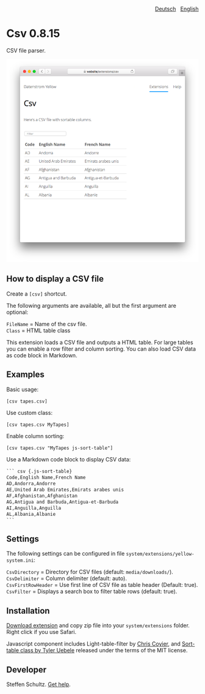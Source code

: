 <p align="right"><a href="README-de.md">Deutsch</a> &nbsp; <a href="README.md">English</a></p>

# Csv 0.8.15

CSV file parser.

<p align="center"><img src="csv-screenshot.png?raw=true" alt="Screenshot"></p>

## How to display a CSV file

Create a `[csv]` shortcut. 

The following arguments are available, all but the first argument are optional:

`FileName` = Name of the csv file.   
`Class` = HTML table class

This extension loads a CSV file and outputs a HTML table. For large tables you can enable a row filter and column sorting. You can also load CSV data as code block in Markdown. 

## Examples

Basic usage:

    [csv tapes.csv]

Use custom class: 

    [csv tapes.csv MyTapes]

Enable column sorting: 

    [csv tapes.csv "MyTapes js-sort-table"]

Use a Markdown code block to display CSV data: 

    ``` csv {.js-sort-table}
    Code,English Name,French Name
    AD,Andorra,Andorre
    AE,United Arab Emirates,Emirats arabes unis
    AF,Afghanistan,Afghanistan
    AG,Antigua and Barbuda,Antigua-et-Barbuda
    AI,Anguilla,Anguilla
    AL,Albania,Albanie
    ```


## Settings

The following settings can be configured in file `system/extensions/yellow-system.ini`:

`CsvDirectory` = Directory for CSV files (default: `media/downloads/`).  
`CsvDelimiter` = Column delimiter (default: auto).   
`CsvFirstRowHeader` = Use first line of CSV file as table header (Default: true).  
`CsvFilter` = Displays a search box to filter table rows (default: true).

## Installation

[Download extension](https://github.com/datenstrom/yellow-extensions/raw/master/downloads/csv.zip) and copy zip file into your `system/extensions` folder. Right click if you use Safari.

Javascript component includes Light-table-filter by [Chris Coyier](https://codepen.io/chriscoyier/pen/tIuBL), and [Sort-table class by Tyler Uebele](https://github.com/stationer/SortTable) released under the terms of the MIT license. 

## Developer

Steffen Schultz. [Get help](https://github.com/schulle4u/yellow-extensions-schulle4u/issues).

